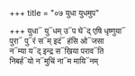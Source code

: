 +++
title = "०७ युधा युधमुप"

+++
युधा᳓ यु᳓धम् उ᳓प घे᳓द् एषि धृष्णुया᳓  
पुरा᳓ पु᳓रं स᳓म् इदं᳓ हंसि ओ᳓जसा  
न᳓म्या य᳓द् इन्द्र स᳓खिया पराव᳓ति  
निबर्ह᳓यो न᳓मुचिं ना᳓म मायि᳓नम्